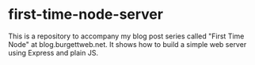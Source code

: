 # first-time-node-server
This is a repository to accompany my blog post series called "First Time Node" at blog.burgettweb.net. It shows how to build a simple web server using Express and plain JS.
